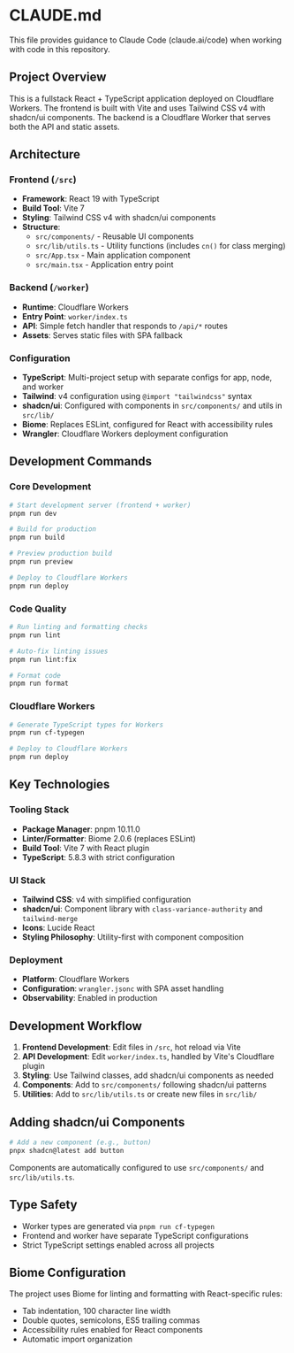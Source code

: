 # CLAUDE.md

This file provides guidance to Claude Code (claude.ai/code) when working with code in this repository.

## Project Overview

This is a fullstack React + TypeScript application deployed on Cloudflare Workers. The frontend is built with Vite and uses Tailwind CSS v4 with shadcn/ui components. The backend is a Cloudflare Worker that serves both the API and static assets.

## Architecture

### Frontend (`/src`)
- **Framework**: React 19 with TypeScript
- **Build Tool**: Vite 7
- **Styling**: Tailwind CSS v4 with shadcn/ui components
- **Structure**: 
  - `src/components/` - Reusable UI components
  - `src/lib/utils.ts` - Utility functions (includes `cn()` for class merging)
  - `src/App.tsx` - Main application component
  - `src/main.tsx` - Application entry point

### Backend (`/worker`)
- **Runtime**: Cloudflare Workers
- **Entry Point**: `worker/index.ts`
- **API**: Simple fetch handler that responds to `/api/*` routes
- **Assets**: Serves static files with SPA fallback

### Configuration
- **TypeScript**: Multi-project setup with separate configs for app, node, and worker
- **Tailwind**: v4 configuration using `@import "tailwindcss"` syntax
- **shadcn/ui**: Configured with components in `src/components/` and utils in `src/lib/`
- **Biome**: Replaces ESLint, configured for React with accessibility rules
- **Wrangler**: Cloudflare Workers deployment configuration

## Development Commands

### Core Development
```bash
# Start development server (frontend + worker)
pnpm run dev

# Build for production
pnpm run build

# Preview production build
pnpm run preview

# Deploy to Cloudflare Workers
pnpm run deploy
```

### Code Quality
```bash
# Run linting and formatting checks
pnpm run lint

# Auto-fix linting issues
pnpm run lint:fix

# Format code
pnpm run format
```

### Cloudflare Workers
```bash
# Generate TypeScript types for Workers
pnpm run cf-typegen

# Deploy to Cloudflare Workers
pnpm run deploy
```

## Key Technologies

### Tooling Stack
- **Package Manager**: pnpm 10.11.0
- **Linter/Formatter**: Biome 2.0.6 (replaces ESLint)
- **Build Tool**: Vite 7 with React plugin
- **TypeScript**: 5.8.3 with strict configuration

### UI Stack
- **Tailwind CSS**: v4 with simplified configuration
- **shadcn/ui**: Component library with `class-variance-authority` and `tailwind-merge`
- **Icons**: Lucide React
- **Styling Philosophy**: Utility-first with component composition

### Deployment
- **Platform**: Cloudflare Workers
- **Configuration**: `wrangler.jsonc` with SPA asset handling
- **Observability**: Enabled in production

## Development Workflow

1. **Frontend Development**: Edit files in `/src`, hot reload via Vite
2. **API Development**: Edit `worker/index.ts`, handled by Vite's Cloudflare plugin
3. **Styling**: Use Tailwind classes, add shadcn/ui components as needed
4. **Components**: Add to `src/components/` following shadcn/ui patterns
5. **Utilities**: Add to `src/lib/utils.ts` or create new files in `src/lib/`

## Adding shadcn/ui Components

```bash
# Add a new component (e.g., button)
pnpx shadcn@latest add button
```

Components are automatically configured to use `src/components/` and `src/lib/utils.ts`.

## Type Safety

- Worker types are generated via `pnpm run cf-typegen`
- Frontend and worker have separate TypeScript configurations
- Strict TypeScript settings enabled across all projects

## Biome Configuration

The project uses Biome for linting and formatting with React-specific rules:
- Tab indentation, 100 character line width
- Double quotes, semicolons, ES5 trailing commas
- Accessibility rules enabled for React components
- Automatic import organization